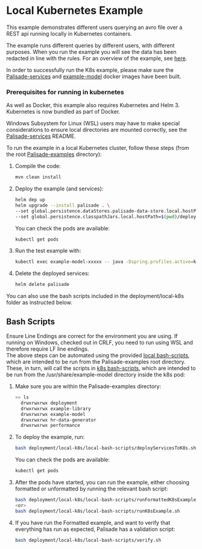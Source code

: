 <!--
 Copyright 2020 Crown Copyright
 
 Licensed under the Apache License, Version 2.0 (the "License");
 you may not use this file except in compliance with the License.
 You may obtain a copy of the License at
 
     http://www.apache.org/licenses/LICENSE-2.0
 
 Unless required by applicable law or agreed to in writing, software
 distributed under the License is distributed on an "AS IS" BASIS,
 WITHOUT WARRANTIES OR CONDITIONS OF ANY KIND, either express or implied.
 See the License for the specific language governing permissions and
 limitations under the License.
-->

# Local Kubernetes Example

This example demonstrates different users querying an avro file over a REST api running locally in Kubernetes containers.

The example runs different queries by different users, with different purposes.
When you run the example you will see the data has been redacted in line with the rules.
For an overview of the example, see [here](../../README.md).

In order to successfully run the K8s example, please make sure the [Palisade-services](https://github.com/gchq/Palisade-services) and [example-model](../../example-model) docker images have been built.

### Prerequisites for running in kubernetes 
As well as Docker, this example also requires Kubernetes and Helm 3.
Kubernetes is now bundled as part of Docker.

Windows Subsystem for Linux (WSL) users may have to make special considerations to ensure local directories are mounted correctly, see the [Palisade-services](https://github.com/gchq/Palisade-services) README.

To run the example in a local Kubernetes cluster, follow these steps (from the root [Palisade-examples](../..) directory):

1. Compile the code:
    ```bash
    mvn clean install
    ```

1. Deploy the example (and services):
    ```bash
    helm dep up
    helm upgrade --install palisade . \
    --set global.persistence.dataStores.palisade-data-store.local.hostPath=$(pwd)/resources/data, \
    --set global.persistence.classpathJars.local.hostPath=$(pwd)/deployment/target
    ```

    You can check the pods are available:
    ```bash
    kubectl get pods
    ```

1. Run the test example with:
    ```bash
    kubectl exec example-model-xxxxx -- java -Dspring.profiles.active=k8s,rest -jar /usr/share/example-model/example-model.jar
    ```

1. Delete the deployed services:
    ```bash
    helm delete palisade
    ```
   
You can also use the bash scripts included in the deployment/local-k8s folder as instructed below.

## Bash Scripts

Ensure Line Endings are correct for the environment you are using. If running on Windows, checked out in CRLF, you need to run using WSL and therefore require LF line endings.  
The above steps can be automated using the provided [local bash-scripts](./local-bash-scripts), which are intended to be run from the Palisade-examples root directory.
These, in turn, will call the scripts in [k8s bash-scripts](./k8s-bash-scripts), which are intended to be run from the /usr/share/example-model directory inside the k8s pod:

1. Make sure you are within the Palisade-examples directory:  
   ```bash
   >> ls
     drwxrwxrwx deployment
     drwxrwxrwx example-library
     drwxrwxrwx example-model
     drwxrwxrwx hr-data-generator
     drwxrwxrwx performance
   ```

2. To deploy the example, run:
   ```bash
   bash deployment/local-k8s/local-bash-scripts/deployServicesToK8s.sh
   ```
   You can check the pods are available:
   ```bash
   kubectl get pods
   ```
   
3. After the pods have started, you can run the example, either choosing formatted or unformatted by running the relevant bash script:
   ```bash
   bash deployment/local-k8s/local-bash-scripts/runFormattedK8sExample.sh
   <or>
   bash deployment/local-k8s/local-bash-scripts/runK8sExample.sh
   ```
   
4. If you have run the Formatted example, and want to verify that everything has run as expected, Palisade has a validation script:
    ```bash
   bash deployment/local-k8s/local-bash-scripts/verify.sh
    ```
